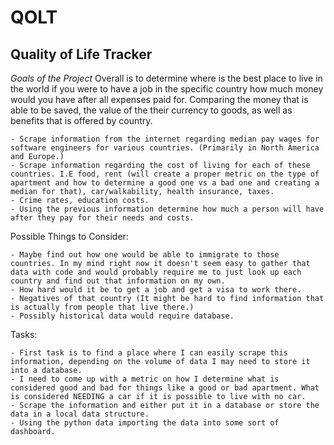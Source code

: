 # QOLT
Quality of Life Tracker
------------------------
*Goals of the Project*
Overall is to determine where is the best place to live in the world if you were to have a job in the specific country how much money would you have after all expenses paid for. Comparing the money that is able to be saved, the value of the their currency to goods, as well as benefits that is offered by country.

    - Scrape information from the internet regarding median pay wages for software engineers for various countries. (Primarily in North America and Europe.)
    - Scrape information regarding the cost of living for each of these countries. I.E food, rent (will create a proper metric on the type of apartment and how to determine a good one vs a bad one and creating a median for that), car/walkability, health insurance, taxes.
    - Crime rates, education costs.
    - Using the previous information determine how much a person will have after they pay for their needs and costs.

Possible Things to Consider:

    - Maybe find out how one would be able to immigrate to those countries. In my mind right now it doesn't seem easy to gather that data with code and would probably require me to just look up each country and find out that information on my own.
    - How hard would it be to get a job and get a visa to work there.
    - Negatives of that country (It might be hard to find information that is actually from people that live there.)
    - Possibly historical data would require database.

Tasks:

    - First task is to find a place where I can easily scrape this information, depending on the volume of data I may need to store it into a database.
    - I need to come up with a metric on how I determine what is considered good and bad for things like a good or bad apartment. What is considered NEEDING a car if it is possible to live with no car.
    - Scrape the information and either put it in a database or store the data in a local data structure.
    - Using the python data importing the data into some sort of dashboard.
